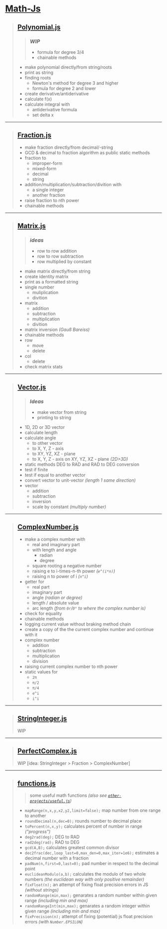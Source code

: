 # [Math-Js](https://github.com/MAZ01001/Math-Js)

> ## [Polynomial.js](https://github.com/MAZ01001/Math-Js/blob/main/Polynomial.js)
>
> >
> > ### __*WIP*__
> >
> > + formula for degree 3/4
> > + chainable methods
> >
>
> + make polynomial directly/from string/roots
> + print as string
> + finding roots
>   + Newton's method for degree 3 and higher
>   + formula for degree 2 and lower
> + create derivative/antiderivative
> + calculate f(x)
> + calculate integral with
>   + antiderivative formula
>   + set delta x
>
----
>
> ## [Fraction.js](https://github.com/MAZ01001/Math-Js/blob/main/Fraction.js)
>
> + make fraction directly/from decimal/-string
> + GCD & decimal to fraction algorithm as public static methods
> + fraction to
>   + improper-form
>   + mixed-form
>   + decimal
>   + string
> + addition/multiplication/subtraction/divition with
>   + a single integer
>   + another fraction
> + raise fraction to nth power
> + chainable methods
>
----
>
> ## [Matrix.js](https://github.com/MAZ01001/Math-Js/blob/main/Matrix.js)
>
> >
> > ### __*ideas*__
> >
> > + row to row addition
> > + row to row subtraction
> > + row multiplied by constant
> >
>
> + make matrix directly/from string
> + create identity matrix
> + print as a formatted string
> + single number
>   + muliplication
>   + divition
> + matrix
>   + addition
>   + subtraction
>   + multiplication
>   + divition
> + matrix inversion _(Gauß Bareiss)_
> + chainable methods
> + row
>   + move
>   + delete
> + col
>   + delete
> + check matrix stats
>
----
>
> ## [Vector.js](https://github.com/MAZ01001/Math-Js/blob/main/Vector.js)
>
> >
> > ### __*Ideas*__
> >
> > + make vector from string
> > + printing to string
> >
>
> + 1D, 2D or 3D vector
> + calculate length
> + calculate angle
>   + to other vector
>   + to X, Y, Z - axis
>   + to XY, YZ, XZ - plane
>   + to X, Y, Z - axis on XY, YZ, XZ - plane _(2D>3D)_
> + static methods DEG to RAD and RAD to DEG conversion
> + test if finite
> + test if equal to another vector
> + convert vector to unit-vector _(length 1 same direction)_
> + vector
>   + addition
>   + subtraction
>   + inversion
>   + scale by constant _(multiply number)_
>
----
>
> ## [ComplexNumber.js](https://github.com/MAZ01001/Math-Js/blob/main/ComplexNumber.js)
>
> + make a complex number with
>   + real and imaginary part
>   + with length and angle
>     + radian
>     + degree
>   + square rooting a negative number
>   + raising e to i-times-n-th power _(`e^(i*n)`)_
>   + raising n to power of i _(`n^i`)_
> + getter for
>   + real part
>   + imaginary part
>   + angle _(radian or degree)_
>   + length / absolute value
>   + arc length _(from `0r`/`0°` to where the complex number is)_
> + check for equality
> + chainable methods
> + logging current value without braking method chain
> + create a copy of the the current complex number and continue with it
> + complex number
>   + addition
>   + subtraction
>   + multiplication
>   + division
> + raising current complex number to nth power
> + static values for
>   + `2π`
>   + `π/2`
>   + `π/4`
>   + `e^i`
>   + `i^i`
>
----
>
> ## [StringInteger.js](https://github.com/MAZ01001/Math-Js/blob/main/StringInteger.js)
>
> WIP
>
----
>
> ## [PerfectComplex.js](https://github.com/MAZ01001/Math-Js/blob/main/PerfectComplex.js)
>
> WIP [idea: StringInteger > Fraction > ComplexNumber]
>
----
>
> ## [functions.js](https://github.com/MAZ01001/Math-Js/blob/main/functions.js)
>
> > some useful math functions _(also see [`other-projects/useful.js`](https://github.com/MAZ01001/other-projects/blob/main/useful.js))_
>
> + `mapRange(n,x,y,x2,y2,limit=false);` map number from one range to another
> + `roundDecimal(n,dec=0);` rounds number to decimal place
> + `toPercent(n,x,y);` calculates percent of number in range _("progress")_
> + `deg2rad(deg);` DEG to RAD
> + `rad2deg(rad);` RAD to DEG
> + `gcd(A,B);` calculates greatest common divisor
> + `dec2frac(dec,loop_last=0,max_den=0,max_iter=1e6);` estimates a decimal number with a fraction
> + `padNum(n,first=0,last=0);` pad number in respect to the decimal point
> + `euclideanModulo(a,b);` calculates the modulo of two whole numbers _(the euclidean way with only positive remainder)_
> + `fixFloat(n);` an attempt of fixing float precision errors in JS _(without strings)_
> + `randomRange(min,max);` genarates a random number within given range _(including min and max)_
> + `randomRangeInt(min,max);` genarates a random integer within given range _(including min and max)_
> + `fixPrecision(n);` attempt of fixing (potential) js float precision errors _(with `Number.EPSILON`)_
>
